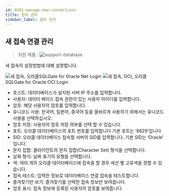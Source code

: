 ```yaml
---
id: 0201-manage-new-connections
title: 접속 관리
sidebar_label: 접속 관리
---
```


## 새 접속 연결 관리
> 지원 제품 :
> ![support-database](<http://www.sqlgate.com/docs-badge/oracle,mysql,mariadb,postgresql,sqlserver,db2,tibero,cubrid>)

새 접속의 설정방법에 대해 설명합니다.


![새 접속, 오라클](https://resource.sqlgate.com/resource/captures/start/new-connection-ko.png)<span class="img-caption">SQLGate for Oracle Net Login</span>
![새 접속, OCI, 오라클](https://resource.sqlgate.com/resource/captures/start/new-connection-oci-ko.png)
<span class="img-caption">SQLGate for Oracle OCI Login</span>

- 호스트: 데이터베이스가 설치된 서버 IP 주소를 입력합니다.
- 사용자: 데이터 베이스 접속 권한이 있는 사용자 아이디를 입력합니다.
- 암호: 해당 사용자의 암호를 입력합니다.
- 유니코드 사용: 한국어, 일본어, 중국어 등을 올바르게 사용하기 위해서는 유니코드 사용을 선택하십시오.
- 암호 저장: 사용자의 암호 저장 여부를 선택 할 수 있습니다.
- 포트: 오라클 데이터베이스의 포트 번호를 입력합니다 기본 포트는 ‘8629’입니다
- SID: 오라클 데이터베이스 접속할 서버의 SID를 입력합니다. 기본 SID는 ‘Oracle’ 입니다.
- 문자 집합: 클라이언트의 문자 집합(Character Set) 형식을 선택합니다.
- 날짜 형식: 날짜 표기의 유형을 선택합니다.
- 색: 여러 개의 오라클 데이터베이스에 접속을 할 경우 세션 별 고유색을 정할 수 있습니다.
- 접속 테스트: 입력한 정보로 데이터베이스 연결 접속을 테스트합니다.
- 즐겨찾기만 보기: 즐겨찾기를 선택한 접속 정보만 보여줍니다.
- 암호 표시: 접속 정보에 등록된 사용자의 암호를 보여줍니다.
